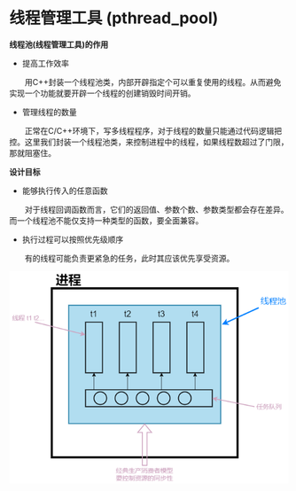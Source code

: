 # 线程管理工具 (pthread_pool)

**线程池(线程管理工具)的作用**

- 提高工作效率

&emsp;&emsp;用C++封装一个线程池类，内部开辟指定个可以重复使用的线程。从而避免实现一个功能就要开辟一个线程的创建销毁时间开销。

- 管理线程的数量

&emsp;&emsp;正常在C/C++环境下，写多线程程序，对于线程的数量只能通过代码逻辑把控。这里我们封装一个线程池类，来控制进程中的线程，如果线程数超过了门限，那就阻塞住。

**设计目标**

- 能够执行传入的任意函数

&emsp;&emsp;对于线程回调函数而言，它们的返回值、参数个数、参数类型都会存在差异。而一个线程池不能仅支持一种类型的函数，要全面兼容。

- 执行过程可以按照优先级顺序

&emsp;&emsp;有的线程可能负责更紧急的任务，此时其应该优先享受资源。

![](https://github.com/Night221018/Thread-management-tools/blob/main/png/概述图.png)
